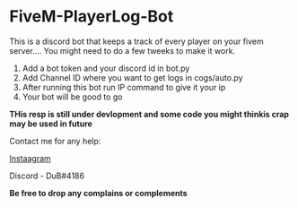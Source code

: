 # FiveM-PlayerLog-Bot

This is a discord bot that keeps a track of every player on your fivem server.... You might need to do a few tweeks to make it work.

1. Add a bot token and your discord id in bot.py
2. Add Channel ID where you want to get logs in cogs/auto.py
3. After running this bot run IP command to give it your ip
4. Your bot will be good to go

**THis resp is still under devlopment and some code you might thinkis crap may be used in future**

Contact me for any help:

[Instaagram](https://www.instagram.com/yogesh_.xd/)

Discord - DuB#4186

**Be free to drop any complains or complements**
